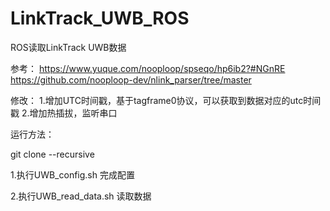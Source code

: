 # LinkTrack_UWB_ROS
ROS读取LinkTrack UWB数据

参考：
https://www.yuque.com/nooploop/spseqo/hp6ib2?#NGnRE
https://github.com/nooploop-dev/nlink_parser/tree/master

修改：
1.增加UTC时间戳，基于tagframe0协议，可以获取到数据对应的utc时间戳
2.增加热插拔，监听串口

运行方法：

git clone <URL> --recursive

1.执行UWB_config.sh 完成配置

2.执行UWB_read_data.sh 读取数据
